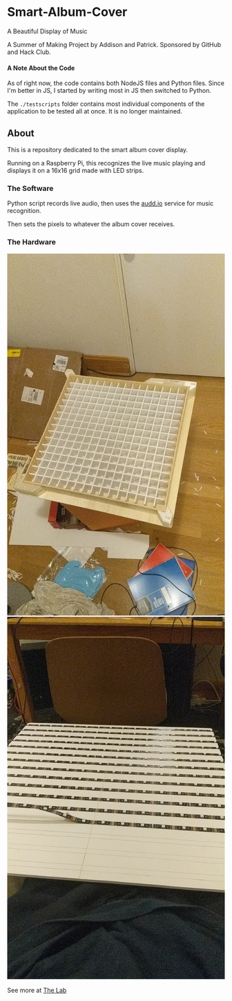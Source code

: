 # Smart-Album-Cover
A Beautiful Display of Music

A Summer of Making Project by Addison and Patrick. Sponsored by GitHub and Hack Club.

#### A Note About the Code
As of right now, the code contains both NodeJS files and Python files. Since I'm better in JS, I started by writing most in JS then switched to Python.

The `./testscripts` folder contains most individual components of the application to be tested all at once. It is no longer maintained.

## About
This is a repository dedicated to the smart album cover display. 

Running on a Raspberry Pi, this recognizes the live music playing and displays it on a 16x16 grid made with LED strips.

### The Software 

Python script records live audio, then uses the [audd.io](https://audd.io) service for music recognition.

Then sets the pixels to whatever the album cover receives.

### The Hardware

![Top](assets/top.jpg)
![LED](assets/led.jpg)

See more at [The Lab](https://thelab.gallery/user/AddisonHenikoff)
